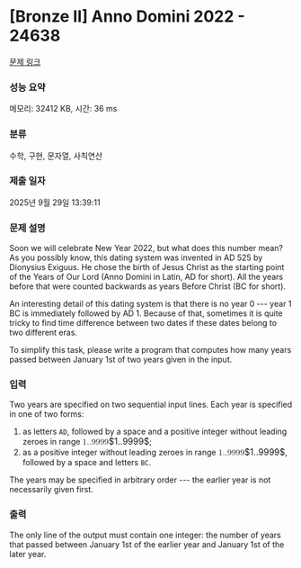 # [Bronze II] Anno Domini 2022 - 24638 

[문제 링크](https://www.acmicpc.net/problem/24638) 

### 성능 요약

메모리: 32412 KB, 시간: 36 ms

### 분류

수학, 구현, 문자열, 사칙연산

### 제출 일자

2025년 9월 29일 13:39:11

### 문제 설명

<p>Soon we will celebrate New Year 2022, but what does this number mean? As you possibly know, this dating system was invented in AD 525 by Dionysius Exiguus. He chose the birth of Jesus Christ as the starting point of the Years of Our Lord (Anno Domini in Latin, AD for short). All the years before that were counted backwards as years Before Christ (BC for short). </p>

<p>An interesting detail of this dating system is that there is no year 0 --- year 1 BC is immediately followed by AD 1. Because of that, sometimes it is quite tricky to find time difference between two dates if these dates belong to two different eras.</p>

<p>To simplify this task, please write a program that computes how many years passed between January 1st of two years given in the input.</p>

### 입력 

 <p>Two years are specified on two sequential input lines. Each year is specified in one of two forms:</p>

<ol>
	<li>as letters <code>AD</code>, followed by a space and a positive integer without leading zeroes in range <mjx-container class="MathJax" jax="CHTML" style="font-size: 109%; position: relative;"><mjx-math class="MJX-TEX" aria-hidden="true"><mjx-mn class="mjx-n"><mjx-c class="mjx-c31"></mjx-c><mjx-c class="mjx-c2E"></mjx-c></mjx-mn><mjx-mn class="mjx-n"><mjx-c class="mjx-c2E"></mjx-c><mjx-c class="mjx-c39"></mjx-c><mjx-c class="mjx-c39"></mjx-c><mjx-c class="mjx-c39"></mjx-c><mjx-c class="mjx-c39"></mjx-c></mjx-mn></mjx-math><mjx-assistive-mml unselectable="on" display="inline"><math xmlns="http://www.w3.org/1998/Math/MathML"><mn>1.</mn><mn>.9999</mn></math></mjx-assistive-mml><span aria-hidden="true" class="no-mathjax mjx-copytext">$1..9999$</span></mjx-container>;</li>
	<li>as a positive integer without leading zeroes in range <mjx-container class="MathJax" jax="CHTML" style="font-size: 109%; position: relative;"><mjx-math class="MJX-TEX" aria-hidden="true"><mjx-mn class="mjx-n"><mjx-c class="mjx-c31"></mjx-c><mjx-c class="mjx-c2E"></mjx-c></mjx-mn><mjx-mn class="mjx-n"><mjx-c class="mjx-c2E"></mjx-c><mjx-c class="mjx-c39"></mjx-c><mjx-c class="mjx-c39"></mjx-c><mjx-c class="mjx-c39"></mjx-c><mjx-c class="mjx-c39"></mjx-c></mjx-mn></mjx-math><mjx-assistive-mml unselectable="on" display="inline"><math xmlns="http://www.w3.org/1998/Math/MathML"><mn>1.</mn><mn>.9999</mn></math></mjx-assistive-mml><span aria-hidden="true" class="no-mathjax mjx-copytext">$1..9999$</span></mjx-container>, followed by a space and letters <code>BC</code>.</li>
</ol>

<p>The years may be specified in arbitrary order --- the earlier year is not necessarily given first.</p>

### 출력 

 <p>The only line of the output must contain one integer: the number of years that passed between January 1st of the earlier year and January 1st of the later year.</p>

